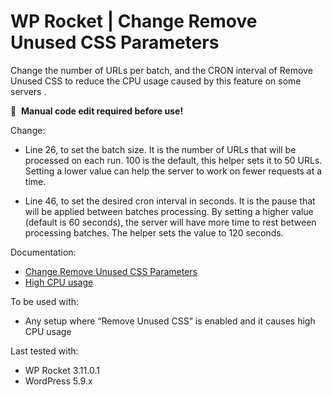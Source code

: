 # WP Rocket | Change Remove Unused CSS Parameters

Change the number of URLs per batch, and the CRON interval of Remove Unused CSS to reduce the CPU usage caused by this feature on some servers .

📝&#160;&#160;**Manual code edit required before use!**

Change: 
- Line 26, to set the batch size. It is the number of URLs that will be processed on each run. 100 is the default, this helper sets it to 50 URLs. Setting a lower value can help the server to work on fewer requests at a time.

- Line 46, to set the desired cron interval in seconds. It is the pause that will be applied between batches processing. By setting a higher value (default is 60 seconds), the server will have more time to rest between processing batches. The helper sets the value to 120 seconds.


Documentation:
* [Change Remove Unused CSS Parameters](https://docs.wp-rocket.me/article/1691-customize-remove-unused-css-parameters)
* [High CPU usage](https://docs.wp-rocket.me/article/48-high-cpu-usage#remove-unused-css)

To be used with:
* Any setup where “Remove Unused CSS” is enabled and it causes high CPU usage

Last tested with:
* WP Rocket 3.11.0.1
* WordPress 5.9.x
